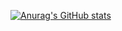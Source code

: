 [![Anurag's GitHub stats](https://github-readme-stats.vercel.app/api?username=indiamela&count_private=true&show_icons=true)](https://github.com/anuraghazra/github-readme-stats)
